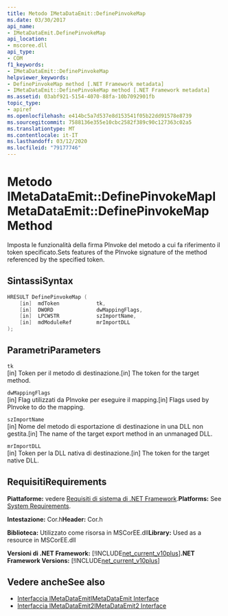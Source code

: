 ```yaml
---
title: Metodo IMetaDataEmit::DefinePinvokeMap
ms.date: 03/30/2017
api_name:
- IMetaDataEmit.DefinePinvokeMap
api_location:
- mscoree.dll
api_type:
- COM
f1_keywords:
- IMetaDataEmit::DefinePinvokeMap
helpviewer_keywords:
- DefinePinvokeMap method [.NET Framework metadata]
- IMetaDataEmit::DefinePinvokeMap method [.NET Framework metadata]
ms.assetid: 03abf921-5154-4070-88fa-10b7092901fb
topic_type:
- apiref
ms.openlocfilehash: e414bc5a7d537e8d153541f05b22dd91578e8739
ms.sourcegitcommit: 7588136e355e10cbc2582f389c90c127363c02a5
ms.translationtype: MT
ms.contentlocale: it-IT
ms.lasthandoff: 03/12/2020
ms.locfileid: "79177746"
---
```

# <a name="imetadataemitdefinepinvokemap-method"></a><span data-ttu-id="7fc89-102">Metodo IMetaDataEmit::DefinePinvokeMap</span><span class="sxs-lookup"><span data-stu-id="7fc89-102">IMetaDataEmit::DefinePinvokeMap Method</span></span>
<span data-ttu-id="7fc89-103">Imposta le funzionalità della firma PInvoke del metodo a cui fa riferimento il token specificato.</span><span class="sxs-lookup"><span data-stu-id="7fc89-103">Sets features of the PInvoke signature of the method referenced by the specified token.</span></span>  
  
## <a name="syntax"></a><span data-ttu-id="7fc89-104">Sintassi</span><span class="sxs-lookup"><span data-stu-id="7fc89-104">Syntax</span></span>  
  
```cpp  
HRESULT DefinePinvokeMap (
    [in]  mdToken            tk,
    [in]  DWORD              dwMappingFlags,
    [in]  LPCWSTR            szImportName,
    [in]  mdModuleRef        mrImportDLL
);  
```  
  
## <a name="parameters"></a><span data-ttu-id="7fc89-105">Parametri</span><span class="sxs-lookup"><span data-stu-id="7fc89-105">Parameters</span></span>  
 `tk`  
 <span data-ttu-id="7fc89-106">[in] Token per il metodo di destinazione.</span><span class="sxs-lookup"><span data-stu-id="7fc89-106">[in] The token for the target method.</span></span>  
  
 `dwMappingFlags`  
 <span data-ttu-id="7fc89-107">[in] Flag utilizzati da PInvoke per eseguire il mapping.</span><span class="sxs-lookup"><span data-stu-id="7fc89-107">[in] Flags used by PInvoke to do the mapping.</span></span>  
  
 `szImportName`  
 <span data-ttu-id="7fc89-108">[in] Nome del metodo di esportazione di destinazione in una DLL non gestita.</span><span class="sxs-lookup"><span data-stu-id="7fc89-108">[in] The name of the target export method in an unmanaged DLL.</span></span>  
  
 `mrImportDLL`  
 <span data-ttu-id="7fc89-109">[in] Token per la DLL nativa di destinazione.</span><span class="sxs-lookup"><span data-stu-id="7fc89-109">[in] The token for the target native DLL.</span></span>  
  
## <a name="requirements"></a><span data-ttu-id="7fc89-110">Requisiti</span><span class="sxs-lookup"><span data-stu-id="7fc89-110">Requirements</span></span>  
 <span data-ttu-id="7fc89-111">**Piattaforme:** vedere [Requisiti di sistema di .NET Framework](../../../../docs/framework/get-started/system-requirements.md).</span><span class="sxs-lookup"><span data-stu-id="7fc89-111">**Platforms:** See [System Requirements](../../../../docs/framework/get-started/system-requirements.md).</span></span>  
  
 <span data-ttu-id="7fc89-112">**Intestazione:** Cor.h</span><span class="sxs-lookup"><span data-stu-id="7fc89-112">**Header:** Cor.h</span></span>  
  
 <span data-ttu-id="7fc89-113">**Biblioteca:** Utilizzato come risorsa in MSCorEE.dll</span><span class="sxs-lookup"><span data-stu-id="7fc89-113">**Library:** Used as a resource in MSCorEE.dll</span></span>  
  
 <span data-ttu-id="7fc89-114">**Versioni di .NET Framework:** [!INCLUDE[net_current_v10plus](../../../../includes/net-current-v10plus-md.md)]</span><span class="sxs-lookup"><span data-stu-id="7fc89-114">**.NET Framework Versions:** [!INCLUDE[net_current_v10plus](../../../../includes/net-current-v10plus-md.md)]</span></span>  
  
## <a name="see-also"></a><span data-ttu-id="7fc89-115">Vedere anche</span><span class="sxs-lookup"><span data-stu-id="7fc89-115">See also</span></span>

- [<span data-ttu-id="7fc89-116">Interfaccia IMetaDataEmit</span><span class="sxs-lookup"><span data-stu-id="7fc89-116">IMetaDataEmit Interface</span></span>](../../../../docs/framework/unmanaged-api/metadata/imetadataemit-interface.md)
- [<span data-ttu-id="7fc89-117">Interfaccia IMetaDataEmit2</span><span class="sxs-lookup"><span data-stu-id="7fc89-117">IMetaDataEmit2 Interface</span></span>](../../../../docs/framework/unmanaged-api/metadata/imetadataemit2-interface.md)
